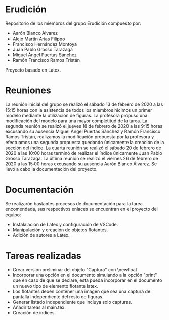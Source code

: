 # Erudición

Repositorio de los miembros del grupo Erudición compuesto por:

* Aarón Blanco Álvarez
* Alejo Martín Arias Filippo
* Francisco Hernández Montoya
* Juan Pablo Grosso Tarazaga
* Miguel Ángel Puertas Sánchez
* Ramón Francisco Ramos Tristán

Proyecto basado en Latex.

# Reuniones

La reunión inicial del grupo se realizó el sábado 13 de febrero de 2020 a las 15:15 horas con la asistencia de todos los miembros hicimos un primer modelo mediante la utilización de figuras. La profesora propuso una modificación del modelo para una mayor completitud de la tarea.
La segunda reunión se realizó el jueves 18 de febrero de 2020 a las 9:15 horas excusando su ausencia Miguel Ángel Puertas Sánchez y Ramón Francisco Ramos Tristán, realizamos la modificación propuesta por la profesora y efectuamos una segunda propuesta quedando únicamente la creación de la sección del índice.
La cuarta reunión se realizó el sábado 20 de febrero de 2020 a las 10:00 horas terminó de realizar el índice únicamente Juan Pablo Grosso Tarazaga.
La última reunión se realizó el viernes 26 de febrero de 2020 a las 15:00 horas excusando su ausencia Aarón Blanco Álvarez. Se llevó a cabo la documentación del proyecto.

# Documentación

Se realizarón bastantes procesos de documentación para la tarea encomendada, sus respectivos enlaces se encuentran en el proyecto del equipo:

- Instalalación de Latex y configuración de VSCode.
- Manipulación y creación de objetos flotantes.
- Adición de autores a Latex.

# Tareas realizadas

- Crear versión preliminar del objeto "Captura" con \newfloat
- Incorporar una opción en el documento simulando a la opción "print" que en caso de que se declare, esta pueda incorporar en el documento un nuevo tipo de elemento flotante latex.
- Los flotantes deben contener una imagen que sea una captura de pantalla independiente del resto de figuras.
- Generar listado independiente que incluya solo capturas.
- Añadir tareas al main.tex.
- Creación de índices.

